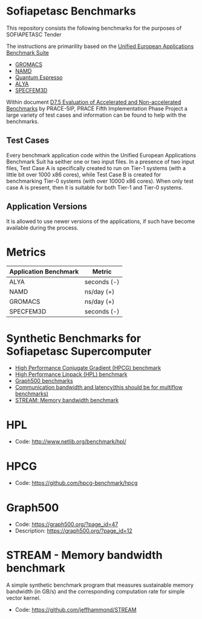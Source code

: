 # Sofiapetasc Benchmarks

This repository consists the following benchmarks for the purposes of SOFIAPETASC Tender

The instructions are primarility based on the [Unified European Applications Benchmark Suite](https://repository.prace-ri.eu/git/UEABS/ueabs/)

- [GROMACS](#gromacs)
- [NAMD](#namd)
- [Quantum Espresso](quantesp)
- [ALYA](#alya)
- [SPECFEM3D](#SPECFEM3D)

Within document [D7.5 Evaluation of Accelerated and Non-accelerated Benchmarks](https://prace-ri.eu/wp-content/uploads/5IP-D7.5.pdf) by PRACE-5IP, PRACE Fifth Implementation Phase Project a large variety of test cases and information can be found to help with the benchmarks.

## Test Cases
Every benchmark application code within the Unified European Applications Benchmark Suit ha seither one or two input files. In a presence of two input files, Test Case A is specifically created to run on Tier-1 systems (with a little bit over 1000 x86 cores), while Test Case B is created for benchmarking Tier-0 systems (with over 10000 x86 cores). When only test case A is present, then it is suitable for both Tier-1 and Tier-0 systems.

## Application Versions
It is allowed to use newer versions of the applications, if such have become available during the process.

# Metrics
| Application Benchmark  | Metric  | 
|---|---|
| ALYA |	seconds (-) |
| NAMD |	ns/day (+) |
| GROMACS | ns/day (+) |
| SPECFEM3D | seconds (-) |


# Synthetic Benchmarks for Sofiapetasc Supercomputer

- [High Performance Conjugate Gradient (HPCG) benchmark](#HPCG)
- [High Performance Linpack (HPL) benchmark](#HPL)
- [Graph500 benchmarks](Graph500)
- [Communication bandwidth and latency(this should be for multiflow benchmarks)](#Bandwidth)
- [STREAM: Memory bandwidth benchmark](Memory)


# HPL
- Code: http://www.netlib.org/benchmark/hpl/

# HPCG
- Code: https://github.com/hpcg-benchmark/hpcg

# Graph500
- Code: https://graph500.org/?page_id=47
- Description: https://graph500.org/?page_id=12

# STREAM - Memory bandwidth benchmark
A simple synthetic benchmark program that measures sustainable memory bandwidth (in GB/s) and the corresponding computation rate for simple vector kernel.
- Code: https://github.com/jeffhammond/STREAM

